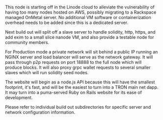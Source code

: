 This node is starting off in the Linode cloud to alleviate the vulnerability of having too many nodes hosted on AWS, possibly migrating to a Rackspace managed OnMetal server. No additional VM software or containerization overhead needs to be added since this is a dedicated server.

Next build out will split off a slave server to handle solidity, http, https, and add exim to a small slice nanode VM, and also provide a testable node for community members.

For Production mode a private network will sit behind a public IP running an NGINX server and load balancer will serve as the network gateway. It will pass through p2p requests on port 18888 to the full node which will produce blocks. It will also proxy grpc wallet requests to several smaller slaves which will run solidity seed nodes. 

The website will begin as a node.js API because this will have the smallest footprint, it's fast, and will be the easiest to turn into a TRON main net dapp. It may turn into a puma-served Ruby on Rails website for its ease of development.

Please refer to individual build out subdirectories for specific server and network configuration information.

